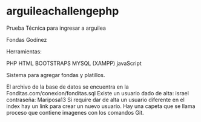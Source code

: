 # arguileachallengephp

Prueba Técnica para ingresar a arguilea

Fondas Godínez

Herramientas:

PHP HTML BOOTSTRAPS MYSQL (XAMPP) javaScript

Sistema para agregar fondas y platillos.

El archivo de la base de datos se encuentra en la Fonditas.com/conexion/fonditas.sql
Existe un usuario dado de alta: israel contraseña: Mariposa13
Si require dar de alta un usuario diferente en el index hay un link para crear un nuevo usuario.
Hay una capeta que se llama proceso que contiene imagenes con los comandos Git.
